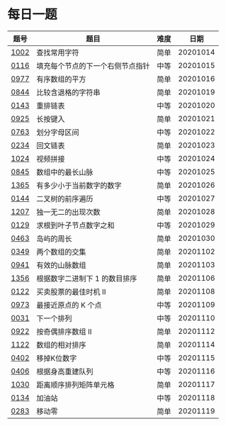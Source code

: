 # 每日一题

|题号|题目|难度|日期|
|----|----|----|----|
|[1002](https://leetcode-cn.com/problems/find-common-characters/)|查找常用字符|简单|20201014|
|[0116](https://leetcode-cn.com/problems/populating-next-right-pointers-in-each-node/)|填充每个节点的下一个右侧节点指针|中等|20201015|
|[0977](https://leetcode-cn.com/problems/squares-of-a-sorted-array/)|有序数组的平方|简单|20201016|
|[0844](https://leetcode-cn.com/problems/backspace-string-compare/)|比较含退格的字符串|简单|20201019|
|[0143](https://leetcode-cn.com/problems/reorder-list/)|重排链表|中等|20201020|
|[0925](https://leetcode-cn.com/problems/long-pressed-name/)|长按键入|简单|20201021|
|[0763](https://leetcode-cn.com/problems/partition-labels/)|划分字母区间|中等|20201022|
|[0234](https://leetcode-cn.com/problems/palindrome-linked-list/)|回文链表|简单|20201023|
|[1024](https://leetcode-cn.com/problems/video-stitching/)|视频拼接|中等|20201024|
|[0845](https://leetcode-cn.com/problems/longest-mountain-in-array/)|数组中的最长山脉|中等|20201025|
|[1365](https://leetcode-cn.com/problems/how-many-numbers-are-smaller-than-the-current-number/)|有多少小于当前数字的数字|简单|20201026|
|[0144](https://leetcode-cn.com/problems/binary-tree-preorder-traversal/)|二叉树的前序遍历|中等|20201027|
|[1207](https://leetcode-cn.com/problems/unique-number-of-occurrences/)|独一无二的出现次数|简单|20201028|
|[0129](https://leetcode-cn.com/problems/sum-root-to-leaf-numbers/)|求根到叶子节点数字之和|中等|20201029|
|[0463](https://leetcode-cn.com/problems/island-perimeter/)|岛屿的周长|简单|20201030|
|[0349](https://leetcode-cn.com/problems/intersection-of-two-arrays/)|两个数组的交集|简单|20201102|
|[0941](https://leetcode-cn.com/problems/valid-mountain-array/)|有效的山脉数组|简单|20201103|
|[1356](https://leetcode-cn.com/problems/sort-integers-by-the-number-of-1-bits/)|根据数字二进制下 1 的数目排序|简单|20201106|
|[0122](https://leetcode-cn.com/problems/best-time-to-buy-and-sell-stock-ii/)|买卖股票的最佳时机 II|简单|20201108|
|[0973](https://leetcode-cn.com/problems/k-closest-points-to-origin/)|最接近原点的 K 个点|中等|20201109|
|[0031](https://leetcode-cn.com/problems/next-permutation/)|下一个排列|中等|20201110|
|[0922](https://leetcode-cn.com/problems/sort-array-by-parity-ii/)|按奇偶排序数组 II|简单|20201112|
|[1122](https://leetcode-cn.com/problems/relative-sort-array/)|数组的相对排序|简单|20201114|
|[0402](https://leetcode-cn.com/problems/remove-k-digits/)|移掉K位数字|中等|20201115|
|[0406](https://leetcode-cn.com/problems/queue-reconstruction-by-height/)|根据身高重建队列|中等|20201116|
|[1030](https://leetcode-cn.com/problems/matrix-cells-in-distance-order/)|距离顺序排列矩阵单元格|简单|20201117|
|[0134](https://leetcode-cn.com/problems/gas-station/)|加油站|中等|20201118|
|[0283](https://leetcode-cn.com/problems/move-zeroes/)|移动零|简单|20201119|